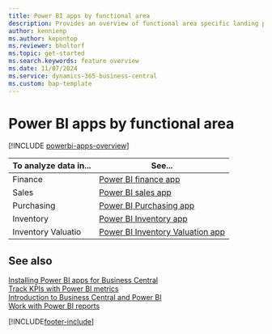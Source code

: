 ```yaml
---
title: Power BI apps by functional area
description: Provides an overview of functional area specific landing pages for Power BI apps in Business Central.
author: kennienp
ms.author: kepontop
ms.reviewer: bholtorf
ms.topic: get-started
ms.search.keywords: feature overview
ms.date: 11/07/2024
ms.service: dynamics-365-business-central
ms.custom: bap-template
---
```


# Power BI apps by functional area

[!INCLUDE [powerbi-apps-overview](includes/powerbi-apps-overview.md)]

| To analyze data in...          | See...                |
|--------------------------------| --------------------------------- |
| Finance              | [Power BI finance app](finance-powerbi-app.md) |
| Sales                | [Power BI sales app](sales-powerbi-app.md) |
| Purchasing           | [Power BI Purchasing app](purchases-powerbi-app.md) |
| Inventory            | [Power BI Inventory app](inventory-powerbi-app.md) |
| Inventory Valuatio   | [Power BI Inventory Valuation app](inventory-valuation-powerbi-app.md) |
<!-- 

| Manufacturing        | TODO |
| Projects             | TODO |
 -->

## See also

[Installing Power BI apps for Business Central](across-powerbi-install-business-central-apps.md)   
[Track KPIs with Power BI metrics](track-kpis-with-power-bi-metrics.md)  
[Introduction to Business Central and Power BI](admin-powerbi.md)  
[Work with Power BI reports](across-working-with-powerbi.md)  

[!INCLUDE[footer-include](includes/footer-banner.md)]
